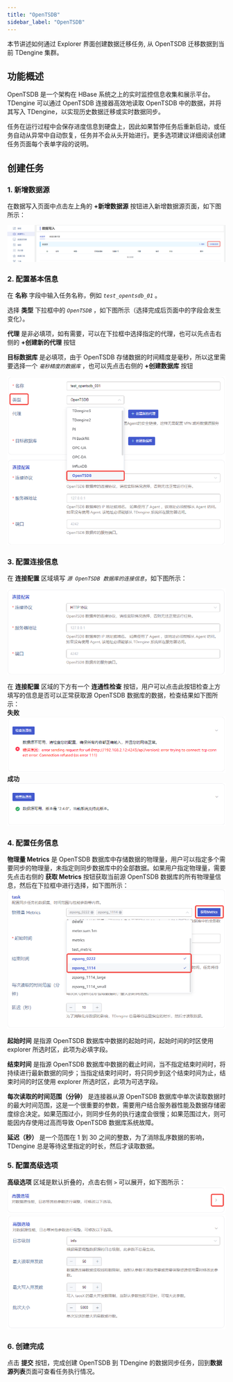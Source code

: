 ```yaml
---
title: "OpenTSDB"
sidebar_label: "OpenTSDB"
---
```


本节讲述如何通过 Explorer 界面创建数据迁移任务, 从 OpenTSDB 迁移数据到当前 TDengine 集群。

## 功能概述

OpenTSDB 是一个架构在 HBase 系统之上的实时监控信息收集和展示平台。TDengine 可以通过 OpenTSDB 连接器高效地读取 OpenTSDB 中的数据，并将其写入 TDengine，以实现历史数据迁移或实时数据同步。

任务在运行过程中会保存进度信息到硬盘上，因此如果暂停任务后重新启动，或任务自动从异常中自动恢复，任务并不会从头开始进行。更多选项建议详细阅读创建任务页面每个表单字段的说明。

## 创建任务

### 1. 新增数据源

在数据写入页面中点击左上角的 **+新增数据源** 按钮进入新增数据源页面，如下图所示：

![OpenTSDB-01zh-EnterDataSourcePage.png](./pic/OpenTSDB-01zh-EnterDataSourcePage.png "进入新增数据源页面")

### 2. 配置基本信息

在 **名称** 字段中输入任务名称，例如 *`test_opentsdb_01`* 。

选择 **类型** 下拉框中的 *`OpenTSDB`* ，如下图所示（选择完成后页面中的字段会发生变化）。

**代理** 是非必填项，如有需要，可以在下拉框中选择指定的代理，也可以先点击右侧的 **+创建新的代理** 按钮 

**目标数据库** 是必填项，由于 OpenTSDB 存储数据的时间精度是毫秒，所以这里需要选择一个 *`毫秒精度的数据库`* ，也可以先点击右侧的 **+创建数据库** 按钮

![OpenTSDB-02zh-SelectTheTypeAsOpenTSDB.png](./pic/OpenTSDB-02zh-SelectTheTypeAsOpenTSDB.png "选择数据源类型为OpenTSDB")

### 3. 配置连接信息

在 **连接配置** 区域填写 *`源 OpenTSDB 数据库的连接信息`*，如下图所示：

![OpenTSDB-03zh-FillInTheConnectionInformation.png](./pic/OpenTSDB-03zh-FillInTheConnectionInformation.png "填写源OpenTSDB数据库的连接信息")

在 **连接配置** 区域的下方有一个 **连通性检查** 按钮，用户可以点击此按钮检查上方填写的信息是否可以正常获取源 OpenTSDB 数据库的数据，检查结果如下图所示：  
  **失败**  
  ![OpenTSDB-04zh-ConnectivityCheckFailed.png](./pic/OpenTSDB-04zh-ConnectivityCheckFailed.png "连通性检查失败")  
  **成功**  
  ![OpenTSDB-05zh-ConnectivityCheckSuccessful.png](./pic/OpenTSDB-05zh-ConnectivityCheckSuccessful.png "连通性检查成功")

### 4. 配置任务信息

**物理量 Metrics** 是 OpenTSDB 数据库中存储数据的物理量，用户可以指定多个需要同步的物理量，未指定则同步数据库中的全部数据。如果用户指定物理量，需要先点击右侧的 **获取 Metrics** 按钮获取当前源 OpenTSDB 数据库的所有物理量信息，然后在下拉框中进行选择，如下图所示：
![OpenTSDB-06zh-GetAndSelectMetrics.png](./pic/OpenTSDB-06zh-GetAndSelectMetrics.png "获取并选择物理量")

**起始时间** 是指源 OpenTSDB 数据库中数据的起始时间，起始时间的时区使用 explorer 所选时区，此项为必填字段。

**结束时间** 是指源 OpenTSDB 数据库中数据的截止时间，当不指定结束时间时，将持续进行最新数据的同步；当指定结束时间时，将只同步到这个结束时间为止，结束时间的时区使用 explorer 所选时区，此项为可选字段。

**每次读取的时间范围（分钟）** 是连接器从源 OpenTSDB 数据库中单次读取数据时的最大时间范围，这是一个很重要的参数，需要用户结合服务器性能及数据存储密度综合决定。如果范围过小，则同步任务的执行速度会很慢；如果范围过大，则可能因内存使用过高而导致 OpenTSDB 数据库系统故障。

**延迟（秒）** 是一个范围在 1 到 30 之间的整数，为了消除乱序数据的影响，TDengine 总是等待这里指定的时长，然后才读取数据。

### 5. 配置高级选项

**高级选项** 区域是默认折叠的，点击右侧 `>` 可以展开，如下图所示：
![OpenTSDB-07zh-AdvancedOptionsExpandButton.png](./pic/OpenTSDB-07zh-AdvancedOptionsExpandButton.png "高级选项展开按钮")
![OpenTSDB-08zh-AdvancedOptionsExpand.png](./pic/OpenTSDB-08zh-AdvancedOptionsExpand.png "高级选项展开按钮")

### 6. 创建完成

点击 **提交** 按钮，完成创建 OpenTSDB 到 TDengine 的数据同步任务，回到**数据源列表**页面可查看任务执行情况。